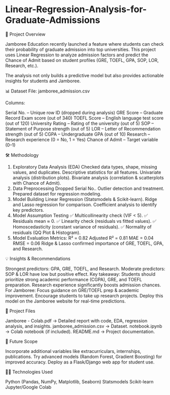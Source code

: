 # Linear-Regression-Analysis-for-Graduate-Admissions

📌 Project Overview


   Jamboree Education recently launched a feature where students can check their probability of graduate admission into top universities.
This project uses Linear Regression to analyze admission factors and predict the Chance of Admit based on student profiles (GRE, TOEFL, GPA, SOP, LOR, Research, etc.).

The analysis not only builds a predictive model but also provides actionable insights for students and Jamboree.


📊 Dataset
  File: jamboree_admission.csv

Columns:

Serial No. – Unique row ID (dropped during analysis)
GRE Score – Graduate Record Exam score (out of 340)
TOEFL Score – English language test score (out of 120)
University Rating – Rating of the university (out of 5)
SOP – Statement of Purpose strength (out of 5)
LOR – Letter of Recommendation strength (out of 5)
CGPA – Undergraduate GPA (out of 10)
Research – Research experience (0 = No, 1 = Yes)
Chance of Admit – Target variable (0–1)

🛠️ Methodology
1. Exploratory Data Analysis (EDA)
Checked data types, shape, missing values, and duplicates.
Descriptive statistics for all features.
Univariate analysis (distribution plots).
Bivariate analysis (correlation & scatterplots with Chance of Admit).
2. Data Preprocessing
Dropped Serial No..
Outlier detection and treatment.
Prepared dataset for regression modeling.
3. Model Building
Linear Regression (Statsmodels & Scikit-learn).
Ridge and Lasso regression for comparison.
Coefficient analysis to identify key predictors.
4. Model Assumption Testing
✅ Multicollinearity check (VIF < 5).
✅ Residuals mean ≈ 0.
✅ Linearity check (residuals vs fitted values).
✅ Homoscedasticity (constant variance of residuals).
✅ Normality of residuals (QQ Plot & Histogram).
5. Model Evaluation
Metrics:
R² = 0.82
Adjusted R² = 0.81
MAE = 0.04
RMSE = 0.06
Ridge & Lasso confirmed importance of GRE, TOEFL, GPA, and Research.


💡 Insights & Recommendations

Strongest predictors: GPA, GRE, TOEFL, and Research.
Moderate predictors: SOP & LOR have low but positive effect.
Key takeaway: Students should prioritize strong academic performance (CGPA), GRE, and TOEFL preparation. Research experience significantly boosts admission chances.
For Jamboree:
Focus guidance on GRE/TOEFL prep & academic improvement.
Encourage students to take up research projects.
Deploy this model on the Jamboree website for real-time predictions.


📂 Project Files

Jamboree - Colab.pdf → Detailed report with code, EDA, regression analysis, and insights.
jamboree_admission.csv → Dataset.
notebook.ipynb → Colab notebook (if included).
README.md → Project documentation.

🚀 Future Scope

Incorporate additional variables like extracurriculars, internships, publications.
Try advanced models (Random Forest, Gradient Boosting) for improved accuracy.
Deploy as a Flask/Django web app for student use.

🧑‍💻 Technologies Used

Python (Pandas, NumPy, Matplotlib, Seaborn)
Statsmodels
Scikit-learn
Jupyter/Google Colab
